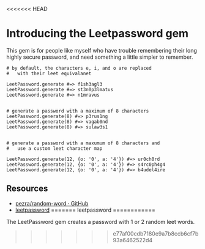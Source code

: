 <<<<<<< HEAD
# Introducing the Leetpassword gem

This gem is for people like myself who have trouble remembering their long highly secure password, and need something a little simpler to remember.

    # by default, the characters e, i, and o are replaced 
    #   with their leet equivalanet

    LeetPassword.generate #=> f1sh3agl3
    LeetPassword.generate #=> st3n0p3lmatus
    LeetPassword.generate #=> n1mravus


    # generate a password with a maximum of 8 characters
    LeetPassword.generate(8) #=> p3rus1ng
    LeetPassword.generate(8) #=> vagab0nd
    LeetPassword.generate(8) #=> sulaw3s1


    # generate a password with a maxumum of 8 characters and
    #   use a custom leet character map

    LeetPassword.generate(12, {o: '0', a: '4'}) #=> ur0ch0rd
    LeetPassword.generate(12, {o: '0', a: '4'}) #=> s4rc0ph4g4
    LeetPassword.generate(12, {o: '0', a: '4'}) #=> b4udel4ire

## Resources   

* [pezra/random-word · GitHub](https://github.com/pezra/random-word)
* [leetpassword](http://rubygems.org/gems/leetpassword)
=======
leetpassword
============

The LeetPassword gem creates a password with 1 or 2 random leet words.
>>>>>>> e77af00cdb7180e9a7b8ccb6cf7b93a6462522d4

